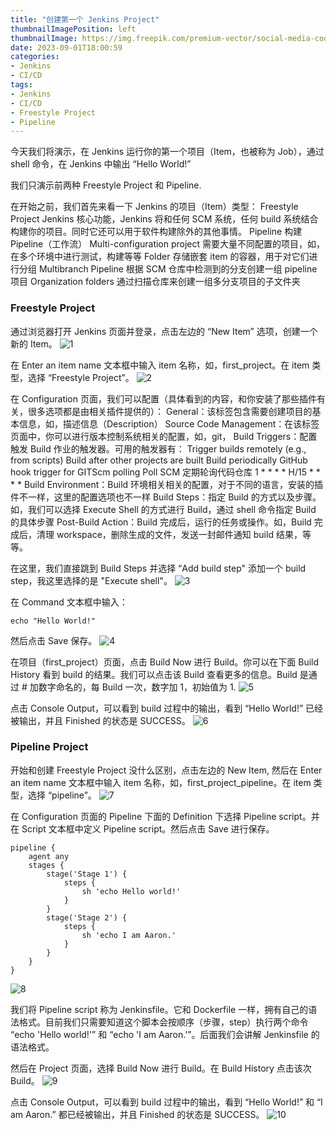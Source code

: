 ```yaml
---
title: "创建第一个 Jenkins Project"
thumbnailImagePosition: left
thumbnailImage: https://img.freepik.com/premium-vector/social-media-coordination-video-content-production-vector-isometric-illustration-social-media-campai_453374-484.jpg
date: 2023-09-01T18:00:59
categories:
- Jenkins
- CI/CD
tags:
- Jenkins
- CI/CD
- Freestyle Project
- Pipeline
---
```


今天我们将演示，在 Jenkins 运行你的第一个项目（Item，也被称为 Job），通过 shell 命令，在 Jenkins 中输出 “Hello World!”

<!--more-->

我们只演示前两种 Freestyle Project 和 Pipeline.

在开始之前，我们首先来看一下 Jenkins 的项目（Item）类型：
    Freestyle Project
        Jenkins 核心功能，Jenkins 将和任何 SCM 系统，任何 build 系统结合构建你的项目。同时它还可以用于软件构建除外的其他事情。
    Pipeline
        构建 Pipeline（工作流）
    Multi-configuration project
        需要大量不同配置的项目，如，在多个环境中进行测试，构建等等
    Folder
        存储嵌套 item 的容器，用于对它们进行分组
    Multibranch Pipeline
        根据 SCM 仓库中检测到的分支创建一组 pipeline 项目
    Organization folders
        通过扫描仓库来创建一组多分支项目的子文件夹

### Freestyle Project

通过浏览器打开 Jenkins 页面并登录，点击左边的 “New Item” 选项，创建一个新的 Item。
![1](images/1.png)

在 Enter an item name 文本框中输入 item 名称，如，first_project。在 item 类型，选择 “Freestyle Project”。
![2](images/2.png)

在 Configuration 页面，我们可以配置（具体看到的内容，和你安装了那些插件有关，很多选项都是由相关插件提供的）：
    General：该标签包含需要创建项目的基本信息，如，描述信息（Description）
    Source Code Management：在该标签页面中，你可以进行版本控制系统相关的配置，如，git，
    Build Triggers：配置触发 Build 作业的触发器。可用的触发器有：
        Trigger builds remotely (e.g., from scripts)
        Build after other projects are built
        Build periodically
        GitHub hook trigger for GITScm polling
        Poll SCM
            定期轮询代码仓库
                1 * * * *
                H/15 * * * *
    Build Environment：Build 环境相关相关的配置，对于不同的语言，安装的插件不一样，这里的配置选项也不一样
    Build Steps：指定 Build 的方式以及步骤。如，我们可以选择 Execute Shell 的方式进行 Build，通过 shell 命令指定 Build 的具体步骤
    Post-Build Action：Build 完成后，运行的任务或操作。如，Build 完成后，清理 workspace，删除生成的文件，发送一封邮件通知 build 结果，等等。


在这里，我们直接跳到 Build Steps 并选择 “Add build step" 添加一个 build step，我这里选择的是 "Execute shell"。
![3](images/3.png)

在 Command 文本框中输入：
```shell
echo "Hello World!"
```

然后点击 Save 保存。
![4](images/4.png)

在项目（first_project）页面，点击 Build Now 进行 Build。你可以在下面 Build History 看到 build 的结果。我们可以点击该 Build 查看更多的信息。Build 是通过 # 加数字命名的，每 Build 一次，数字加 1，初始值为 1.
![5](images/5.png)

点击 Console Output，可以看到 build 过程中的输出，看到 “Hello World!” 已经被输出，并且 Finished 的状态是 SUCCESS。
![6](images/6.png)

### Pipeline Project

开始和创建 Freestyle Project 没什么区别，点击左边的 New Item, 然后在 Enter an item name 文本框中输入 item 名称，如，first_project_pipeline。在 item 类型，选择 “pipeline”。
![7](images/7.png)

在 Configuration 页面的 Pipeline 下面的 Definition 下选择 Pipeline script。并在 Script 文本框中定义 Pipeline script。然后点击 Save 进行保存。

```shell
pipeline {
    agent any 
    stages {
        stage('Stage 1') {
            steps {
                sh 'echo Hello world!' 
            }
        }
        stage('Stage 2') {
            steps {
                sh 'echo I am Aaron.' 
            }
        }
    }
}
```
![8](images/8.png)

我们将 Pipeline script 称为 Jenkinsfile。它和 Dockerfile 一样，拥有自己的语法格式。目前我们只需要知道这个脚本会按顺序（步骤，step）执行两个命令 “echo 'Hello world!'” 和 “echo 'I am Aaron.'”。后面我们会讲解 Jenkinsfile 的语法格式。


然后在 Project 页面，选择 Build Now 进行 Build。在 Build History 点击该次 Build。
![9](images/9.png)

点击 Console Output，可以看到 build 过程中的输出，看到 “Hello World!” 和 “I am Aaron.” 都已经被输出，并且 Finished 的状态是 SUCCESS。
![10](images/10.png)
